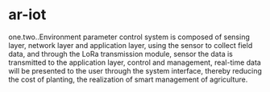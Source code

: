 # ar-iot
one.two..Environment parameter control system is composed of sensing layer, network layer and application layer, using the sensor to collect field data, and through the LoRa transmission module, sensor the data is transmitted to the application layer, control and management, real-time data will be presented to the user through the system interface, thereby reducing the cost of planting, the realization of smart management of agriculture.
